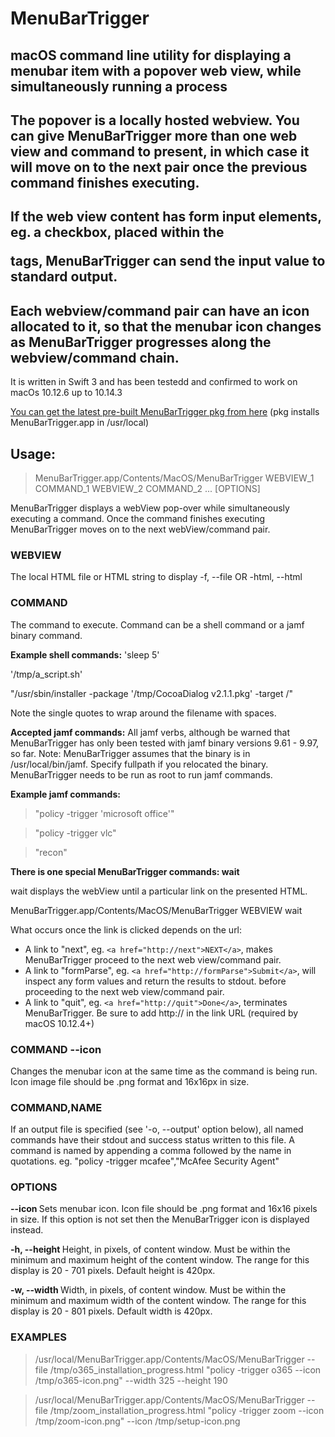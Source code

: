 # MenuBarTrigger
## macOS command line utility for displaying a menubar item with a popover web view, while simultaneously running a process
## The popover is a locally hosted webview. You can give MenuBarTrigger more than one web view and command to present, in which case it will move on to the next pair once the previous command finishes executing.
##  If the web view content has form input elements, eg. a checkbox, placed within the <form></form> tags, MenuBarTrigger can send the input value to standard output. 
## Each webview/command pair can have an icon allocated to it, so that the menubar icon changes as MenuBarTrigger progresses along the webview/command chain.

It is written in Swift 3 and has been testedd and confirmed to work on macOs 10.12.6 up to 10.14.3

[You can get the latest pre-built MenuBarTrigger pkg from here](https://s3.amazonaws.com/taniacomputer/MenuBarTrigger+v1.1.pkg) (pkg installs MenuBarTrigger.app in /usr/local) 

## Usage: 

>MenuBarTrigger.app/Contents/MacOS/MenuBarTrigger WEBVIEW_1 COMMAND_1 
>WEBVIEW_2 COMMAND_2 ... [OPTIONS]

MenuBarTrigger displays a webView pop-over while simultaneously executing a command. Once the command
finishes executing MenuBarTrigger moves on to the next webView/command pair.

### WEBVIEW
The local HTML file or HTML string to display
-f, --file <path to file>
OR
-html, --html <HTML string>

### COMMAND
The command to execute. Command can be a shell command or a jamf binary command.

**Example shell commands:**
'sleep 5'

'/tmp/a_script.sh'

"/usr/sbin/installer -package '/tmp/CocoaDialog v2.1.1.pkg' -target /"

Note the single quotes to wrap around the filename with spaces.

**Accepted jamf commands:**
All jamf verbs, although be warned that MenuBarTrigger has only been tested with jamf binary versions 9.61 - 9.97, so far.
Note: MenuBarTrigger assumes that the binary is in /usr/local/bin/jamf. Specify fullpath if you relocated the binary.
MenuBarTrigger needs to be run as root to run jamf commands.

**Example jamf commands:**
>"policy -trigger 'microsoft office'"

>"policy -trigger vlc"

>"recon"

**There is one special MenuBarTrigger commands: wait**

wait displays the webView until a particular link on the presented HTML.

MenuBarTrigger.app/Contents/MacOS/MenuBarTrigger WEBVIEW wait 

What occurs once the link is clicked depends on the url:
- A link to "next", eg. `<a href="http://next">NEXT</a>`, makes MenuBarTrigger proceed to the next web view/command pair.
- A link to "formParse", eg. `<a href="http://formParse">Submit</a>`, will inspect any form values and return the results to stdout. before proceeding to the next web view/command pair.
- A link to "quit", eg. `<a href="http://quit">Done</a>`, terminates MenuBarTrigger.
Be sure to add http:// in the link URL (required by macOS 10.12.4+)

### COMMAND --icon <Path to image file>
Changes the menubar icon at the same time as the command is being run.
Icon image file should be .png format and 16x16px in size.

### COMMAND,NAME
If an output file is specified (see '-o, --output' option below), all named commands
have their stdout and success status written to this file.
A command is named by appending a comma followed by the name in quotations.
eg. "policy -trigger mcafee","McAfee Security Agent"

### OPTIONS
**--icon <Path to image file>**
Sets menubar icon.
Icon file should be .png format and 16x16 pixels in size.
If this option is not set then the MenuBarTrigger icon is displayed instead.

**-h, --height <window height>**
Height, in pixels, of content window.
Must be within the minimum and maximum height of the content window.
The range for this display is 20 - 701 pixels.
Default height is 420px.

**-w, --width <window width>**
Width, in pixels, of content window.
Must be within the minimum and maximum width of the content window.
The range for this display is 20 - 801 pixels.
Default width is 420px.
 
### EXAMPLES
>/usr/local/MenuBarTrigger.app/Contents/MacOS/MenuBarTrigger --file /tmp/o365_installation_progress.html "policy -trigger o365 --icon /tmp/o365-icon.png" --width 325 --height 190 

>/usr/local/MenuBarTrigger.app/Contents/MacOS/MenuBarTrigger --file /tmp/zoom_installation_progress.html "policy -trigger zoom --icon /tmp/zoom-icon.png" --icon /tmp/setup-icon.png
